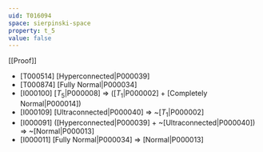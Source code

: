 ```yaml
---
uid: T016094
space: sierpinski-space
property: t_5
value: false
---
```

[[Proof]]

* [T000514] [Hyperconnected|P000039]
* [T000874] [Fully Normal|P000034]
* [I000100] [$T_5$|P000008] => ([$T_1$|P000002] + [Completely Normal|P000014])
* [I000109] [Ultraconnected|P000040] => ~[$T_1$|P000002]
* [I000091] ([Hyperconnected|P000039] + ~[Ultraconnected|P000040]) => ~[Normal|P000013]
* [I000011] [Fully Normal|P000034] => [Normal|P000013]

